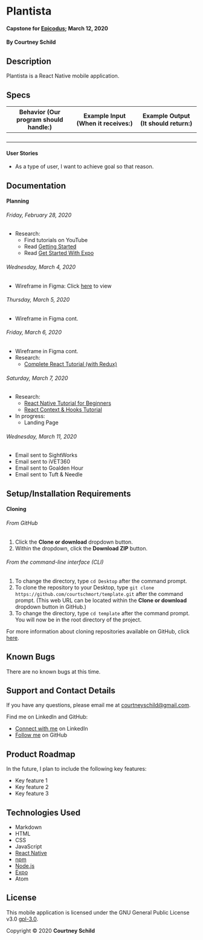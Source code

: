 # Plantista

#### Capstone for [Epicodus](https://www.epicodus.com/); March 12, 2020

<!-- Updated Month DD, YYYY -->

#### By Courtney Schild

## Description

Plantista is a React Native mobile application.

## Specs

| Behavior (Our program should handle:) | Example Input (When it receives:) | Example Output (It should return:) |
| ----------- | ----------- | ----------- |
|  |  |  |
|  |  |  |
|  |  |  |
|  |  |  |

<!-- This is another way to write out specs:
* Spec:
* Input:
* Output:  -->

#### User Stories

* As a type of user, I want to achieve goal so that reason.

## Documentation

#### Planning

###### Friday, February 28, 2020
* Research:
  * Find tutorials on YouTube
  * Read [Getting Started](https://reactnative.dev/docs/getting-started)
  * Read [Get Started With Expo](https://expo.io/learn)

###### Wednesday, March 4, 2020
* Wireframe in Figma: Click [here](https://www.figma.com/file/ktaaceiuk4vHrpNCajVQPC/Plantista?node-id=0%3A1) to view

###### Thursday, March 5, 2020
* Wireframe in Figma cont.

###### Friday, March 6, 2020
* Wireframe in Figma cont.
* Research:
  * [Complete React Tutorial (with Redux)](https://www.youtube.com/playlist?list=PL4cUxeGkcC9ij8CfkAY2RAGb-tmkNwQHG)

###### Saturday, March 7, 2020
* Research:
  * [React Native Tutorial for Beginners](https://www.youtube.com/playlist?list=PL4cUxeGkcC9ixPU-QkScoRBVxtPPzVjrQ)
  * [React Context & Hooks Tutorial](https://www.youtube.com/playlist?list=PL4cUxeGkcC9hNokByJilPg5g9m2APUePI)
* In progress:
  * Landing Page

###### Wednesday, March 11, 2020
* Email sent to SightWorks
* Email sent to iVET360
* Email sent to Goalden Hour
* Email sent to Tuft & Needle

## Setup/Installation Requirements

#### Cloning

###### From GitHub
1. Click the **Clone or download** dropdown button.
2. Within the dropdown, click the **Download ZIP** button.

###### From the command-line interface (CLI)
1. To change the directory, type `cd Desktop` after the command prompt.
2. To clone the repository to your Desktop, type `git clone https://github.com/courtschmort/template.git` after the command prompt. (This web URL can be located within the **Clone or download** dropdown button in GitHub.)
3. To change the directory, type `cd template` after the command prompt. You will now be in the root directory of the project.

For more information about cloning repositories available on GitHub, click [here](https://help.github.com/en/articles/which-remote-url-should-i-use).

## Known Bugs

There are no known bugs at this time.

## Support and Contact Details

If you have any questions, please email me at courtneyschild@gmail.com.

Find me on LinkedIn and GitHub:

* [Connect with me](https://www.linkedin.com/in/courtneyschild/) on LinkedIn
* [Follow me](https://github.com/courtschmort) on GitHub

## Product Roadmap

In the future, I plan to include the following key features:
* Key feature 1
* Key feature 2
* Key feature 3

## Technologies Used

* Markdown
* HTML
* CSS
* JavaScript
* [React Native](https://reactnative.dev/)
* [npm](https://www.npmjs.com/)
* [Node.js](https://nodejs.org/en/)
* [Expo](https://expo.io/)
* Atom

## License

This mobile application is licensed under the GNU General Public License v3.0 [gpl-3.0](https://www.gnu.org/licenses/gpl-3.0.en.html).

Copyright &copy; 2020 **Courtney Schild**
